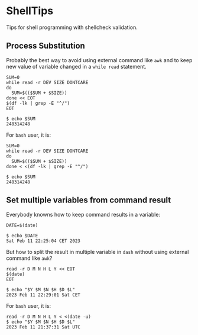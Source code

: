 # ShellTips
Tips for shell programming with shellcheck validation.
## Process Substitution
Probably the best way to avoid using external command like `awk` and to keep new value of variable changed in a `while read` statement.
```
SUM=0
while read -r DEV SIZE DONTCARE
do
  SUM=$(($SUM + $SIZE))
done << EOT                     
$(df -lk | grep -E "^/")   
EOT

$ echo $SUM
248314248
```
For `bash` user, it is:
```
SUM=0
while read -r DEV SIZE DONTCARE
do
  SUM=$(($SUM + $SIZE))
done < <(df -lk | grep -E "^/")   

$ echo $SUM
248314248
```

## Set multiple variables from command result
Everybody knowns how to keep command results in a variable:
```
DATE=$(date)

$ echo $DATE
Sat Feb 11 22:25:04 CET 2023
```
But how to split the result in multiple variable in `dash` without using external command like `awk`? 
```
read -r D M N H L Y << EOT
$(date)
EOT

$ echo "$Y $M $N $H $D $L"
2023 Feb 11 22:29:01 Sat CET
```
For `bash` user, it is:
```
read -r D M N H L Y < <(date -u)
$ echo "$Y $M $N $H $D $L"
2023 Feb 11 21:37:31 Sat UTC
```

